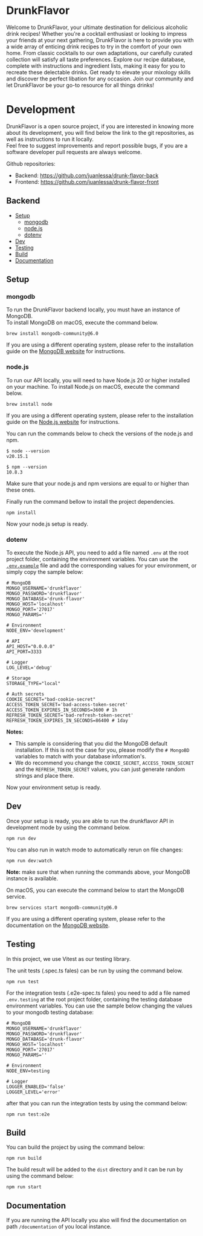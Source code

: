 # DrunkFlavor

Welcome to DrunkFlavor, your ultimate destination for delicious alcoholic drink recipes! Whether you're a cocktail
enthusiast or looking to impress your friends at your next gathering, DrunkFlavor is here to provide you with a wide
array of enticing drink recipes to try in the comfort of your own home. From classic cocktails to our own adaptations,
our carefully curated collection will satisfy all taste preferences. Explore our recipe database, complete with
instructions and ingredient lists, making it easy for you to recreate these delectable drinks. Get ready to elevate your
mixology skills and discover the perfect libation for any occasion. Join our community and let DrunkFlavor be your go-to
resource for all things drinks!

# Development

DrunkFlavor is a open source project, if you are interested in knowing more about its development, you will find below
the link to the git repositories, as well as instructions to run it locally.  
Feel free to suggest improvements and report possible bugs, if you are a software developer pull requests are always
welcome.

Github repositories:

-   Backend: <https://github.com/juanlessa/drunk-flavor-back>
-   Frontend: <https://github.com/juanlessa/drunk-flavor-front>

## Backend

-   [Setup](#setup)
    -   [mongodb](#mongodb)
    -   [node.js](#nodejs)
    -   [dotenv](#dotenv)
-   [Dev](#dev)
-   [Testing](#dev)
-   [Build](#build)
-   [Documentation](#documentation)

## Setup

### mongodb

To run the DrunkFlavor backend locally, you must have an instance of MongoDB.  
To install MongoDB on macOS, execute the command below.

```shell
brew install mongodb-community@6.0
```

If you are using a different operating system, please refer to the installation guide on the
[MongoDB website](https://www.mongodb.com) for instructions.

### node.js

To run our API locally, you will need to have Node.js 20 or higher installed on your machine. To install Node.js on
macOS, execute the command below.

```shell
brew install node
```

If you are using a different operating system, please refer to the installation guide on the
[Node.js website](https://nodejs.org) for instructions.

You can run the commands below to check the versions of the node.js and npm.

```shell
$ node --version
v20.15.1

$ npm --version
10.8.3
```

Make sure that your node.js and npm versions are equal to or higher than these ones.

Finally run the command bellow to install the project dependencies.

```shell
npm install
```

Now your node.js setup is ready.

### dotenv

To execute the Node.js API, you need to add a file named `.env` at the root project folder, containing the environment
variables. You can use the [`.env.example`](https://github.com/juanlessa/drunk-flavor-back/blob/master/.env.example)
file and add the corresponding values for your environment, or simply copy the sample below:

```dotenv
# MongoDB
MONGO_USERNAME='drunkflavor'
MONGO_PASSWORD='drunkflavor'
MONGO_DATABASE='drunk-flavor'
MONGO_HOST='localhost'
MONGO_PORT='27017'
MONGO_PARAMS=''

# Environment
NODE_ENV='development'

# API
API_HOST="0.0.0.0"
API_PORT=3333

# Logger
LOG_LEVEL='debug'

# Storage
STORAGE_TYPE="local"

# Auth secrets
COOKIE_SECRET="bad-cookie-secret"
ACCESS_TOKEN_SECRET='bad-access-token-secret'
ACCESS_TOKEN_EXPIRES_IN_SECONDS=3600 # 1h
REFRESH_TOKEN_SECRET='bad-refresh-token-secret'
REFRESH_TOKEN_EXPIRES_IN_SECONDS=86400 # 1day
```

**Notes:**

-   This sample is considering that you did the MongoDB default installation. If this is not the case for you, please
    modify the `# MongoBD` variables to match with your database information's.
-   We do recommend you change the `COOKIE_SECRET`, `ACCESS_TOKEN_SECRET` and the `REFRESH_TOKEN_SECRET` values, you can
    just generate random strings and place there.

Now your environment setup is ready.

## Dev

Once your setup is ready, you are able to run the drunkflavor API in development mode by using the command below.

```shell
npm run dev
```

You can also run in watch mode to automatically rerun on file changes:

```shell
npm run dev:watch
```

**Note:** make sure that when running the commands above, your MongoDB instance is available.

On macOS, you can execute the command below to start the MongoDB service.

```shell
brew services start mongodb-community@6.0
```

If you are using a different operating system, please refer to the documentation on the
[MongoDB website](https://www.mongodb.com).

## Testing

In this project, we use Vitest as our testing library.

The unit tests (.spec.ts fales) can be run by using the command below.

```shel
npm run test
```

For the integration tests (.e2e-spec.ts fales) you need to add a file named `.env.testing` at the root project folder,
containing the testing database environment variables. You can use the sample below changing the values to your mongodb
testing database:

```dotenv
# MongoDB
MONGO_USERNAME='drunkflavor'
MONGO_PASSWORD='drunkflavor'
MONGO_DATABASE='drunk-flavor'
MONGO_HOST='localhost'
MONGO_PORT='27017'
MONGO_PARAMS=''

# Environment
NODE_ENV=testing

# Logger
LOGGER_ENABLED='false'
LOGGER_LEVEL='error'
```

after that you can run the integration tests by using the command below:

```shel
npm run test:e2e
```

## Build

You can build the project by using the command below:

```shell
npm run build
```

The build result will be added to the `dist` directory and it can be run by using the command below:

```shell
npm run start
```

## Documentation

If you are running the API locally you also will find the documentation on path `/documentation` of you local instance.
